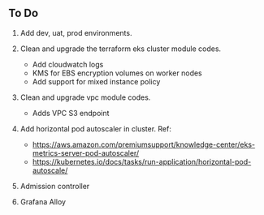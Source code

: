 ## To Do
1. Add dev, uat, prod environments.
2. Clean and upgrade the terraform eks cluster module codes.
    - Add cloudwatch logs
    - KMS for EBS encryption volumes on worker nodes
    - Add support for mixed instance policy
3. Clean and upgrade vpc module codes.
    - Adds VPC S3 endpoint
4. Add horizontal pod autoscaler in cluster. Ref: 
    - https://aws.amazon.com/premiumsupport/knowledge-center/eks-metrics-server-pod-autoscaler/
    - https://kubernetes.io/docs/tasks/run-application/horizontal-pod-autoscale/
    
5. Admission controller
6. Grafana Alloy